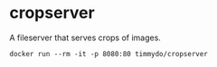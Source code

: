 # cropserver

A fileserver that serves crops of images.


`docker run --rm -it -p 8080:80 timmydo/cropserver`